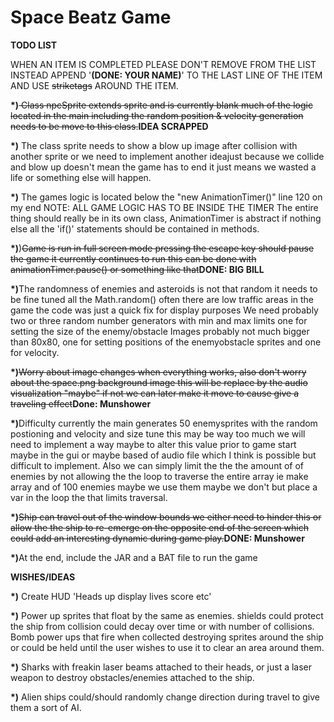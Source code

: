# Space Beatz Game

<B>TODO LIST</B>

WHEN AN ITEM IS COMPLETED PLEASE DON'T REMOVE FROM THE LIST 
INSTEAD APPEND '<B>(DONE: YOUR NAME)</B>' TO THE LAST LINE OF THE ITEM AND USE <strike>striketags</strike> AROUND THE ITEM.

<b>*)</b><strike> Class npcSprite extends sprite and is currently blank much of the logic located in the main including the random position & velocity generation needs to be move to this class.</strike><b>IDEA SCRAPPED</b>

<b>*)</b> The class sprite needs to show a blow up image after collision with another sprite or we need to implement another ideajust because we collide and blow up doesn't mean the game has to end it just means we wasted a life or something else will happen.

<b>*)</b> The games logic is located below the "new AnimationTimer()" line 120 on my end 
NOTE: ALL GAME LOGIC HAS TO BE INSIDE THE TIMER The entire thing should really be in its own class, AnimationTimer is abstract if nothing else all the 'if()' statements should be contained in methods.

<b>*)</b>)<strike>Game is run in full screen mode pressing the escape key should pause the game it currently continues to run this can be done with animationTimer.pause() or something like that</strike><b>DONE: BIG BILL</b>

<b>*)</b>The randomness of enemies and asteroids is not that random it needs to be fine tuned all the Math.random()
often there are low traffic areas in the game the code was just a quick
fix for display purposes We need probably two or three random number generators  with min and max limits one for setting the size of the enemy/obstacle Images probably not much bigger than 80x80, one for setting positions of the enemyobstacle sprites and one for velocity.

<b>*)</b><strike>Worry about image changes when everything works, also don't worry about the space.png background image this will be replace by the audio visualization "maybe" if not we can later make it move to cause give a traveling effect</strike><b>Done: Munshower</b>

<b>*)</b>Difficulty currently the main generates 50 enemysprites with the random postioning and velocity and size tune this may be way too much we will need to implement a way maybe to alter this value prior to game start maybe in the gui or maybe
based of audio file which I think is possible but difficult to implement. Also we can simply limit the the the amount of of enemies by not allowing the the loop to traverse the entire array ie make array and of 100 enemies maybe we use them maybe we don't but place a var in the loop the that limits traversal.

<b>*)</b><strike>Ship can travel out of the window bounds we either need to hinder this or allow the the ship to re-emerge on the opposite end of the screen which could add an interesting dynamic during game play.</strike><b>DONE: Munshower</b> 

<b>*)</b>At the end, include the JAR and a BAT file to run the game



<b>WISHES/IDEAS</b>

<b>*)</b> Create HUD 'Heads up display lives score etc'

<b>*)</b> Power up sprites that float by the same as enemies. shields could protect the ship from collision could decay over time or with number of collisions. Bomb power ups that fire when collected destroying sprites around the ship or could be held until the user wishes to use it to clear an area around them.

<b>*)</b> Sharks with freakin laser beams attached to their heads, or just a laser weapon to destroy obstacles/enemies attached to the ship.

<b>*)</b> Alien ships could/should randomly change direction during travel to give them a sort of AI.
 
